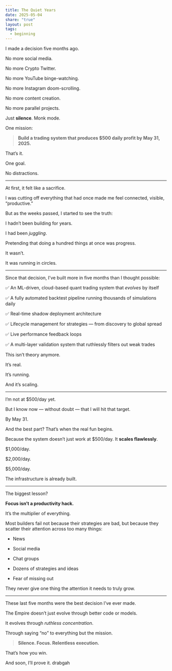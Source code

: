 ```yaml
---
title: The Quiet Years
date: 2025-05-04
share: "true"
layout: post
tags:
  - beginning
---
```

I made a decision five months ago.

No more social media.

No more Crypto Twitter.

No more YouTube binge-watching.

No more Instagram doom-scrolling.

No more content creation.

No more parallel projects.

Just **silence**.
Monk mode.

One mission:

> **Build a trading system that produces $500 daily profit by May 31, 2025.**


That’s it.

One goal.

No distractions.

---

At first, it felt like a sacrifice.

I was cutting off everything that had once made me feel connected, visible, “productive.”

But as the weeks passed, I started to see the truth:

I hadn’t been building for years.

I had been _juggling_.

Pretending that doing a hundred things at once was progress.

It wasn’t.
  
It was running in circles.

---

Since that decision, I’ve built more in five months than I thought possible:  

✅ An ML-driven, cloud-based quant trading system that _evolves_ by itself

✅ A fully automated backtest pipeline running thousands of simulations daily

✅ Real-time shadow deployment architecture

✅ Lifecycle management for strategies — from discovery to global spread

✅ Live performance feedback loops

✅ A multi-layer validation system that ruthlessly filters out weak trades


This isn’t theory anymore.

It’s real.

It’s running.

And it’s scaling.

---

I’m not at $500/day yet.

But I know now — without doubt — that I will hit that target.

By May 31.


And the best part?
That’s when the real fun begins.


Because the system doesn’t just work at $500/day.
It **scales flawlessly**.

$1,000/day.

$2,000/day.

$5,000/day.

The infrastructure is already built.

---

The biggest lesson?

**Focus isn’t a productivity hack.**

It’s the multiplier of everything.

  
Most builders fail not because their strategies are bad,
but because they scatter their attention across too many things:

- News
    
- Social media
    
- Chat groups
    
- Dozens of strategies and ideas
    
- Fear of missing out
    
  
They never give one thing the attention it needs to truly grow.

---

These last five months were the best decision I’ve ever made.

The Empire doesn’t just evolve through better code or models.

It evolves through _ruthless concentration_.

Through saying “no” to everything but the mission.


> **Silence. Focus. Relentless execution.**
  

That’s how you win.
  
And soon, I’ll prove it.
drabgah
